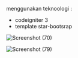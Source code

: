 menggunakan teknoologi  :

- codeigniter 3
- template star-bootsrap 


![Screenshot (70)](https://user-images.githubusercontent.com/82190659/161363387-0fe78fbf-a2e5-4834-a700-f9c6675e84c1.png)


![Screenshot (79)](https://user-images.githubusercontent.com/82190659/161363467-39e426f3-9741-4f6d-a457-1000302a325f.png)
